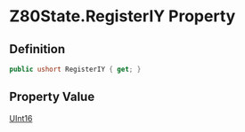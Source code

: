# Z80State.RegisterIY Property
## Definition

```c#
public ushort RegisterIY { get; }
```

## Property Value

[UInt16](https://learn.microsoft.com/en-gb/dotnet/api/System.UInt16)
